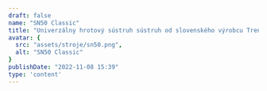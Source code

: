 ```yaml
---
draft: false
name: "SN50 Classic"
title: "Univerzálny hrotový sústruh sústruh od slovenského výrobcu Trens a.s."
avatar: {
  src: "assets/stroje/sn50.png",
  alt: "SN50 Classic"
}
publishDate: "2022-11-08 15:39"
type: 'content'
---
```

